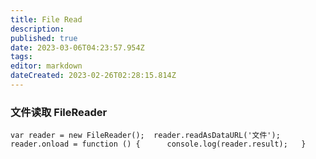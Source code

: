 ```yaml
---
title: File Read
description: 
published: true
date: 2023-03-06T04:23:57.954Z
tags: 
editor: markdown
dateCreated: 2023-02-26T02:28:15.814Z
---
```


### **文件读取** FileReader

`var reader = new FileReader();  reader.readAsDataURL('文件');  reader.onload = function () {      console.log(reader.result);   }`